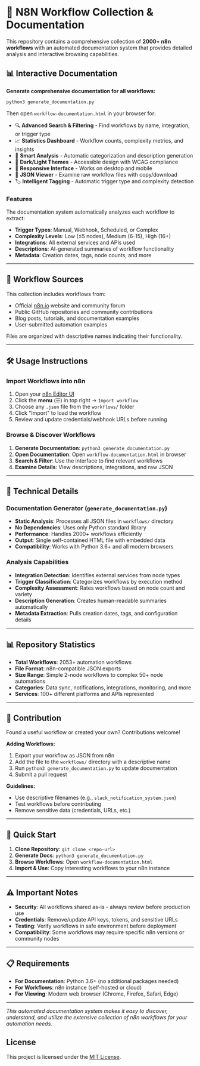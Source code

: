 # 🧠 N8N Workflow Collection & Documentation

This repository contains a comprehensive collection of **2000+ n8n workflows** with an automated documentation system that provides detailed analysis and interactive browsing capabilities.

## 📊 Interactive Documentation

**Generate comprehensive documentation for all workflows:**

```bash
python3 generate_documentation.py
```

Then open `workflow-documentation.html` in your browser for:

- 🔍 **Advanced Search & Filtering** - Find workflows by name, integration, or trigger type
- 📈 **Statistics Dashboard** - Workflow counts, complexity metrics, and insights  
- 🎯 **Smart Analysis** - Automatic categorization and description generation
- 🌙 **Dark/Light Themes** - Accessible design with WCAG compliance
- 📱 **Responsive Interface** - Works on desktop and mobile
- 📄 **JSON Viewer** - Examine raw workflow files with copy/download
- 🏷️ **Intelligent Tagging** - Automatic trigger type and complexity detection

### Features

The documentation system automatically analyzes each workflow to extract:
- **Trigger Types**: Manual, Webhook, Scheduled, or Complex
- **Complexity Levels**: Low (≤5 nodes), Medium (6-15), High (16+)
- **Integrations**: All external services and APIs used
- **Descriptions**: AI-generated summaries of workflow functionality
- **Metadata**: Creation dates, tags, node counts, and more

---

## 📂 Workflow Sources

This collection includes workflows from:

* Official [n8n.io](https://n8n.io) website and community forum
* Public GitHub repositories and community contributions
* Blog posts, tutorials, and documentation examples
* User-submitted automation examples

Files are organized with descriptive names indicating their functionality.

---

## 🛠 Usage Instructions

### Import Workflows into n8n

1. Open your [n8n Editor UI](https://docs.n8n.io/hosting/editor-ui/)
2. Click the **menu** (☰) in top right → `Import workflow`
3. Choose any `.json` file from the `workflows/` folder
4. Click "Import" to load the workflow
5. Review and update credentials/webhook URLs before running

### Browse & Discover Workflows

1. **Generate Documentation**: `python3 generate_documentation.py`
2. **Open Documentation**: Open `workflow-documentation.html` in browser
3. **Search & Filter**: Use the interface to find relevant workflows
4. **Examine Details**: View descriptions, integrations, and raw JSON

---

## 🔧 Technical Details

### Documentation Generator (`generate_documentation.py`)

- **Static Analysis**: Processes all JSON files in `workflows/` directory
- **No Dependencies**: Uses only Python standard library
- **Performance**: Handles 2000+ workflows efficiently  
- **Output**: Single self-contained HTML file with embedded data
- **Compatibility**: Works with Python 3.6+ and all modern browsers

### Analysis Capabilities

- **Integration Detection**: Identifies external services from node types
- **Trigger Classification**: Categorizes workflows by execution method
- **Complexity Assessment**: Rates workflows based on node count and variety
- **Description Generation**: Creates human-readable summaries automatically
- **Metadata Extraction**: Pulls creation dates, tags, and configuration details

---

## 📊 Repository Statistics

- **Total Workflows**: 2053+ automation workflows
- **File Format**: n8n-compatible JSON exports
- **Size Range**: Simple 2-node workflows to complex 50+ node automations
- **Categories**: Data sync, notifications, integrations, monitoring, and more
- **Services**: 100+ different platforms and APIs represented

---

## 🤝 Contribution

Found a useful workflow or created your own? Contributions welcome!

**Adding Workflows:**
1. Export your workflow as JSON from n8n
2. Add the file to the `workflows/` directory with a descriptive name
3. Run `python3 generate_documentation.py` to update documentation
4. Submit a pull request

**Guidelines:**
- Use descriptive filenames (e.g., `slack_notification_system.json`)
- Test workflows before contributing
- Remove sensitive data (credentials, URLs, etc.)

---

## 🚀 Quick Start

1. **Clone Repository**: `git clone <repo-url>`
2. **Generate Docs**: `python3 generate_documentation.py`  
3. **Browse Workflows**: Open `workflow-documentation.html`
4. **Import & Use**: Copy interesting workflows to your n8n instance

---

## ⚠️ Important Notes

- **Security**: All workflows shared as-is - always review before production use
- **Credentials**: Remove/update API keys, tokens, and sensitive URLs
- **Testing**: Verify workflows in safe environment before deployment
- **Compatibility**: Some workflows may require specific n8n versions or community nodes

---

## 📋 Requirements

- **For Documentation**: Python 3.6+ (no additional packages needed)
- **For Workflows**: n8n instance (self-hosted or cloud)
- **For Viewing**: Modern web browser (Chrome, Firefox, Safari, Edge)

---

*This automated documentation system makes it easy to discover, understand, and utilize the extensive collection of n8n workflows for your automation needs.*

## License

This project is licensed under the [MIT License](LICENSE).

